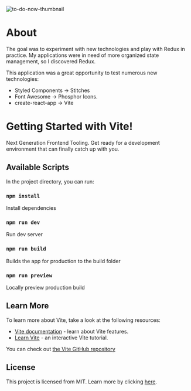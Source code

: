 ![to-do-now-thumbnail](https://user-images.githubusercontent.com/66215200/204297562-06386055-ec7d-49dd-b913-efd5a9b60856.jpg)

# About

The goal was to experiment with new technologies and play with Redux in practice. My applications were in need of more organized state management, so I discovered Redux.

This application was a great opportunity to test numerous new technologies:

* Styled Components -> Stitches
* Font Awesome -> Phosphor Icons.
* create-react-app -> Vite

# Getting Started with Vite!

Next Generation Frontend Tooling. Get ready for a development environment that can finally catch up with you.

## Available Scripts

In the project directory, you can run:

### `npm install`

Install dependencies

### `npm run dev`

Run dev server

### `npm run build`

Builds the app for production to the build folder

### `npm run preview`

Locally preview production build

## Learn More

To learn more about Vite, take a look at the following resources:

- [Vite documentation](https://vitejs.dev/) - learn about Vite features.
- [Learn Vite](https://vitejs.dev/guide/) - an interactive Vite tutorial.

You can check out [the Vite GitHub repository](https://github.com/vitejs/vite)

## License

This project is licensed from MIT. Learn more by clicking [here](LICENSE).
